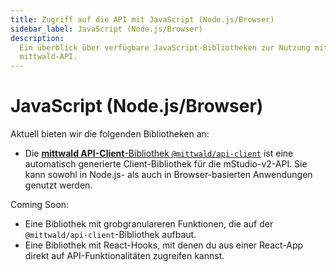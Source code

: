 ```yaml
---
title: Zugriff auf die API mit JavaScript (Node.js/Browser)
sidebar_label: JavaScript (Node.js/Browser)
description:
  Ein überblick über verfügbare JavaScript-Bibliotheken zur Nutzung mit der
  mittwald-API.
---
```


# JavaScript (Node.js/Browser)

Aktuell bieten wir die folgenden Bibliotheken an:

- Die
  [**mittwald API-Client**-Bibliothek `@mittwald/api-client`](https://github.com/mittwald/api-client-js)
  ist eine automatisch generierte Client-Bibliothek für die mStudio-v2-API. Sie
  kann sowohl in Node.js- als auch in Browser-basierten Anwendungen genutzt
  werden.

Coming Soon:

- Eine Bibliothek mit grobgranulareren Funktionen, die auf der
  `@mittwald/api-client`-Bibliothek aufbaut.
- Eine Bibliothek mit React-Hooks, mit denen du aus einer React-App direkt auf
  API-Funktionalitäten zugreifen kannst.
